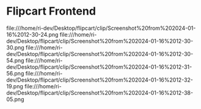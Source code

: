 Flipcart Frontend
=====================

file:///home/ri-dev/Desktop/flipcart/clip/Screenshot%20from%202024-01-16%2012-30-24.png
file:///home/ri-dev/Desktop/flipcart/clip/Screenshot%20from%202024-01-16%2012-30-30.png
file:///home/ri-dev/Desktop/flipcart/clip/Screenshot%20from%202024-01-16%2012-30-54.png
file:///home/ri-dev/Desktop/flipcart/clip/Screenshot%20from%202024-01-16%2012-31-56.png
file:///home/ri-dev/Desktop/flipcart/clip/Screenshot%20from%202024-01-16%2012-32-19.png
file:///home/ri-dev/Desktop/flipcart/clip/Screenshot%20from%202024-01-16%2012-38-05.png
